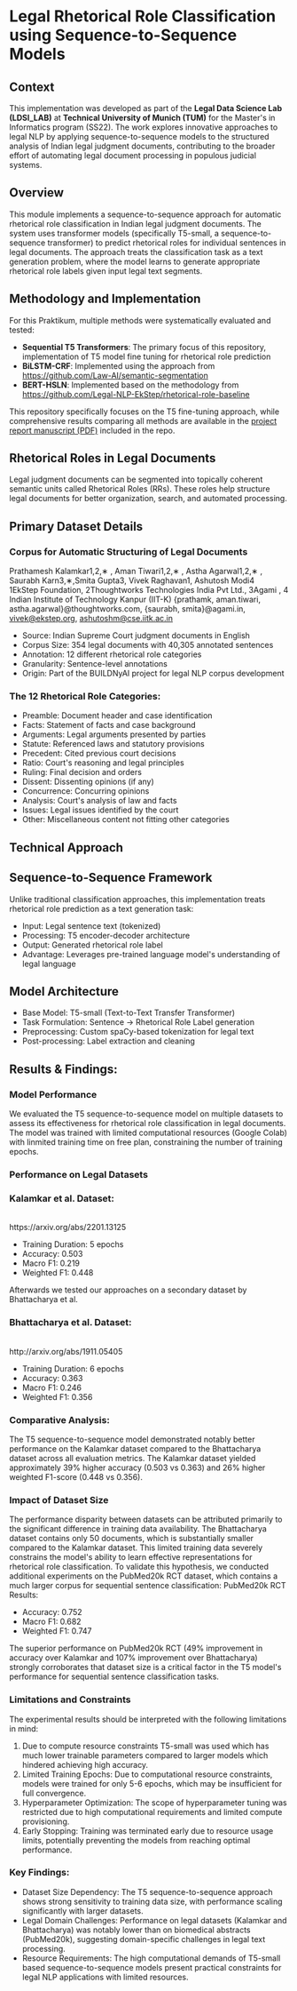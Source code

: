 # Legal Rhetorical Role Classification using Sequence-to-Sequence Models

## Context

This implementation was developed as part of the **Legal Data Science Lab (LDSI_LAB)** at **Technical University of Munich (TUM)** for the Master's in Informatics program (SS22). The work explores innovative approaches to legal NLP by applying sequence-to-sequence models to the structured analysis of Indian legal judgment documents, contributing to the broader effort of automating legal document processing in populous judicial systems.

## Overview

This module implements a sequence-to-sequence approach for automatic rhetorical role classification in Indian legal judgment documents. The system uses transformer models (specifically T5-small, a sequence-to-sequence transformer) to predict rhetorical roles for individual sentences in legal documents. The approach treats the classification task as a text generation problem, where the model learns to generate appropriate rhetorical role labels given input legal text segments.

## Methodology and Implementation

For this Praktikum, multiple methods were systematically evaluated and tested:

- **Sequential T5 Transformers**: The primary focus of this repository, implementation of T5 model fine tuning for rhetorical role prediction
- **BiLSTM-CRF**: Implemented using the approach from https://github.com/Law-AI/semantic-segmentation
- **BERT-HSLN**: Implemented based on the methodology from https://github.com/Legal-NLP-EkStep/rhetorical-role-baseline

This repository specifically focuses on the T5 fine-tuning approach, while comprehensive results comparing all methods are available in the [project report manuscript (PDF)](https://github.com/chaoSefat/ldsi-lab/blob/main/Legal_Data_Analysis_Lab_Sefat_and_Chowdhury.pdf) included in the repo.

## Rhetorical Roles in Legal Documents
Legal judgment documents can be segmented into topically coherent semantic units called Rhetorical Roles (RRs). These roles help structure legal documents for better organization, search, and automated processing.

## Primary Dataset Details

### Corpus for Automatic Structuring of Legal Documents
Prathamesh Kalamkar1,2,∗ 
, Aman Tiwari1,2,∗
, Astha Agarwal1,2,∗
, Saurabh Karn3,∗,Smita Gupta3, Vivek Raghavan1, Ashutosh Modi4
<br />
1EkStep Foundation, 2Thoughtworks Technologies India Pvt Ltd.,
3Agami , 4
Indian Institute of Technology Kanpur (IIT-K)
{prathamk, aman.tiwari, astha.agarwal}@thoughtworks.com,
{saurabh, smita}@agami.in, vivek@ekstep.org, ashutoshm@cse.iitk.ac.in

- Source: Indian Supreme Court judgment documents in English
- Corpus Size: 354 legal documents with 40,305 annotated sentences
- Annotation: 12 different rhetorical role categories
- Granularity: Sentence-level annotations
- Origin: Part of the BUILDNyAI project for legal NLP corpus development

### The 12 Rhetorical Role Categories:

- Preamble: Document header and case identification
- Facts: Statement of facts and case background
- Arguments: Legal arguments presented by parties
- Statute: Referenced laws and statutory provisions
- Precedent: Cited previous court decisions
- Ratio: Court's reasoning and legal principles
- Ruling: Final decision and orders
- Dissent: Dissenting opinions (if any)
- Concurrence: Concurring opinions
- Analysis: Court's analysis of law and facts
- Issues: Legal issues identified by the court
- Other: Miscellaneous content not fitting other categories


## Technical Approach
## Sequence-to-Sequence Framework
Unlike traditional classification approaches, this implementation treats rhetorical role prediction as a text generation task:

- Input: Legal sentence text (tokenized)
- Processing: T5 encoder-decoder architecture
- Output: Generated rhetorical role label
- Advantage: Leverages pre-trained language model's understanding of legal language

## Model Architecture

- Base Model: T5-small (Text-to-Text Transfer Transformer)
- Task Formulation: Sentence → Rhetorical Role Label generation
- Preprocessing: Custom spaCy-based tokenization for legal text
- Post-processing: Label extraction and cleaning

<!-- ## Features

- Domain-Specific Design: Tailored for Indian legal judgment documents
- Sentence-Level Classification: Processes individual sentences for fine-grained analysis
- Custom Legal Text Preprocessing: Handles legal document peculiarities
- Comprehensive Evaluation: Multi-metric assessment (weighted, macro, micro F1-scores)
- Modular Architecture: Clean separation of data handling, model operations, and training
- Flexible Configuration: Adjustable hyperparameters and model checkpoints -->

## Results \& Findings:
### Model Performance
We evaluated the T5 sequence-to-sequence model on multiple datasets to assess its effectiveness for rhetorical role classification in legal documents. The model was trained with limited computational resources (Google Colab) with linmited training time on free plan, constraining the number of training epochs.
### Performance on Legal Datasets
### Kalamkar et al. Dataset:
<br />
https://arxiv.org/abs/2201.13125

- Training Duration: 5 epochs
- Accuracy: 0.503
- Macro F1: 0.219
- Weighted F1: 0.448

Afterwards we tested our approaches on a secondary dataset by Bhattacharya et al.
### Bhattacharya et al. Dataset:
<br />
http://arxiv.org/abs/1911.05405

- Training Duration: 6 epochs
- Accuracy: 0.363
- Macro F1: 0.246
- Weighted F1: 0.356

### Comparative Analysis:
The T5 sequence-to-sequence model demonstrated notably better performance on the Kalamkar dataset compared to the Bhattacharya dataset across all evaluation metrics. The Kalamkar dataset yielded approximately 39% higher accuracy (0.503 vs 0.363) and 26% higher weighted F1-score (0.448 vs 0.356).
### Impact of Dataset Size
The performance disparity between datasets can be attributed primarily to the significant difference in training data availability. The Bhattacharya dataset contains only 50 documents, which is substantially smaller compared to the Kalamkar dataset. This limited training data severely constrains the model's ability to learn effective representations for rhetorical role classification.
To validate this hypothesis, we conducted additional experiments on the PubMed20k RCT dataset, which contains a much larger corpus for sequential sentence classification:
PubMed20k RCT Results:

- Accuracy: 0.752
- Macro F1: 0.682
- Weighted F1: 0.747

The superior performance on PubMed20k RCT (49% improvement in accuracy over Kalamkar and 107% improvement over Bhattacharya) strongly corroborates that dataset size is a critical factor in the T5 model's performance for sequential sentence classification tasks.

### Limitations and Constraints
The experimental results should be interpreted with the following limitations in mind:
1. Due to compute resource constraints T5-small was used which has much lower trainable parameters compared to larger models which hindered achieving high accuracy. 
2. Limited Training Epochs: Due to computational resource constraints, models were trained for only 5-6 epochs, which may be insufficient for full convergence.
3. Hyperparameter Optimization: The scope of hyperparameter tuning was restricted due to high computational requirements and limited compute provisioning.
4. Early Stopping: Training was terminated early due to resource usage limits, potentially preventing the models from reaching optimal performance.

### Key Findings:

- Dataset Size Dependency: The T5 sequence-to-sequence approach shows strong sensitivity to training data size, with performance scaling significantly with larger datasets.
- Legal Domain Challenges: Performance on legal datasets (Kalamkar and Bhattacharya) was notably lower than on biomedical abstracts (PubMed20k), suggesting domain-specific challenges in legal text processing.
- Resource Requirements: The high computational demands of T5-small based sequence-to-sequence models present practical constraints for legal NLP applications with limited resources.
